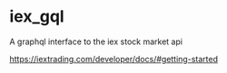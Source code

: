 # iex_gql
A graphql interface to the iex stock market api

https://iextrading.com/developer/docs/#getting-started


